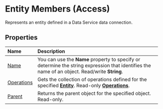 
# Entity Members (Access)
Represents an entity defined in a Data Service data connection.

## Properties



|**Name**|**Description**|
|:-----|:-----|
| [Name](a72be228-43e2-d275-5b17-c9831f763ff7.md)|You can use the  **Name** property to specify or determine the string expression that identifies the name of an object. Read/write **String**.|
| [Operations](13113ff7-0f9d-cb50-c603-fede2aea910c.md)|Gets the collection of operations defined for the specified  **[Entity](fbce3ef6-bca4-92c6-c191-fd89ad33e888.md)**. Read-only  **[Operations](2c1078b1-6d9c-9a99-80bb-c8b09fd2dc9a.md)**.|
| [Parent](afe74519-f2b7-eb78-7e5d-255fb25e9dee.md)|Returns the parent object for the specified object. Read-only.|
